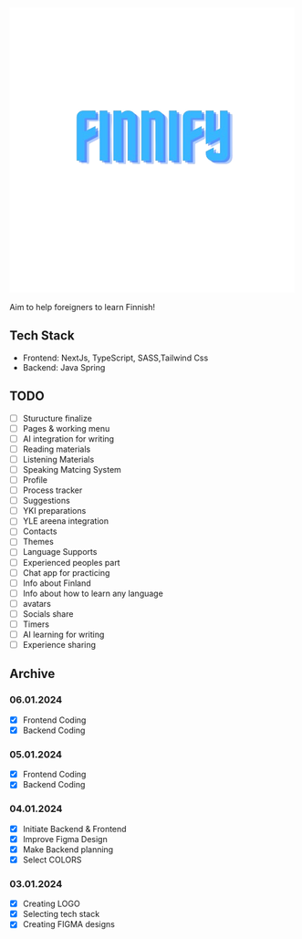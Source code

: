 ![Finnify Logo](public/images/logo_without_bg.png)

Aim to help foreigners to learn Finnish!

## Tech Stack

- Frontend: NextJs, TypeScript, SASS,Tailwind Css
- Backend: Java Spring

## TODO

- [ ] Sturucture finalize
- [ ] Pages & working menu
- [ ] AI integration for writing
- [ ] Reading materials
- [ ] Listening Materials
- [ ] Speaking Matcing System
- [ ] Profile
- [ ] Process tracker
- [ ] Suggestions
- [ ] YKI preparations
- [ ] YLE areena integration
- [ ] Contacts
- [ ] Themes
- [ ] Language Supports
- [ ] Experienced peoples part
- [ ] Chat app for practicing
- [ ] Info about Finland
- [ ] Info about how to learn any language
- [ ] avatars
- [ ] Socials share
- [ ] Timers
- [ ] AI learning for writing
- [ ] Experience sharing

## Archive

### 06.01.2024

- [x] Frontend Coding
- [x] Backend Coding

### 05.01.2024

- [x] Frontend Coding
- [x] Backend Coding

### 04.01.2024

- [x] Initiate Backend & Frontend
- [x] Improve Figma Design
- [x] Make Backend planning
- [x] Select COLORS

### 03.01.2024

- [x] Creating LOGO
- [x] Selecting tech stack
- [x] Creating FIGMA designs
